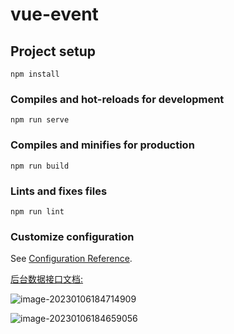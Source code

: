 # vue-event

## Project setup
```
npm install
```

### Compiles and hot-reloads for development
```
npm run serve
```

### Compiles and minifies for production
```
npm run build
```

### Lints and fixes files
```
npm run lint
```

### Customize configuration
See [Configuration Reference](https://cli.vuejs.org/config/).

[后台数据接口文档: ](http://m6z.cn/5BjqH8)

![image-20230106184714909](https://gitee.com/zh_sng/cartographic-bed/raw/master/img/image-20230106184714909.png)

![image-20230106184659056](https://gitee.com/zh_sng/cartographic-bed/raw/master/img/image-20230106184659056.png)